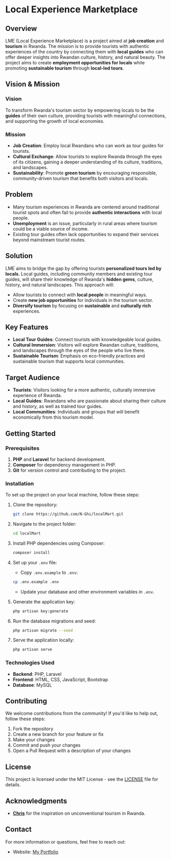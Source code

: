 # Local Experience Marketplace

## Overview

LME (Local Experience Marketplace) is a project aimed at **job creation** and **tourism** in Rwanda. The mission is to provide tourists with authentic experiences of the country by connecting them with **local guides** who can offer deeper insights into Rwandan culture, history, and natural beauty. The project aims to create **employment opportunities for locals** while promoting **sustainable tourism** through **local-led tours**. 

## Vision & Mission

### Vision
To transform Rwanda's tourism sector by empowering locals to be the **guides** of their own culture, providing tourists with meaningful connections, and supporting the growth of local economies.

### Mission
- **Job Creation**: Employ local Rwandans who can work as tour guides for tourists.
- **Cultural Exchange**: Allow tourists to explore Rwanda through the eyes of its citizens, gaining a deeper understanding of its culture, traditions, and landscapes.
- **Sustainability**: Promote **green tourism** by encouraging responsible, community-driven tourism that benefits both visitors and locals.

## Problem

- Many tourism experiences in Rwanda are centered around traditional tourist spots and often fail to provide **authentic interactions** with local people.
- **Unemployment** is an issue, particularly in rural areas where tourism could be a viable source of income.
- Existing tour guides often lack opportunities to expand their services beyond mainstream tourist routes.

## Solution

LME aims to bridge the gap by offering tourists **personalized tours led by locals**. Local guides, including community members and existing tour guides, will share their knowledge of Rwanda's **hidden gems**, culture, history, and natural landscapes. This approach will:
- Allow tourists to connect with **local people** in meaningful ways.
- Create **new job opportunities** for individuals in the tourism sector.
- **Diversify tourism** by focusing on **sustainable** and **culturally rich** experiences.

## Key Features

- **Local Tour Guides**: Connect tourists with knowledgeable local guides.
- **Cultural Immersion**: Visitors will explore Rwandan culture, traditions, and landscapes through the eyes of the people who live there.
- **Sustainable Tourism**: Emphasis on eco-friendly practices and sustainable tourism that supports local communities.

## Target Audience

- **Tourists**: Visitors looking for a more authentic, culturally immersive experience of Rwanda.
- **Local Guides**: Rwandans who are passionate about sharing their culture and history, as well as trained tour guides.
- **Local Communities**: Individuals and groups that will benefit economically from this tourism model.



## Getting Started

### Prerequisites

1. **PHP** and **Laravel** for backend development.
2. **Composer** for dependency management in PHP.
3. **Git** for version control and contributing to the project.

### Installation

To set up the project on your local machine, follow these steps:

1. Clone the repository:
    ```bash
    git clone https://github.com/N-Ghi/localMart.git
    ```

2. Navigate to the project folder:
    ```bash
    cd localMart
    ```

3. Install PHP dependencies using Composer:
    ```bash
    composer install
    ```

4. Set up your `.env` file:
    - Copy `.env.example` to `.env`:
    ```bash
    cp .env.example .env
    ```
    - Update your database and other environment variables in `.env`.

5. Generate the application key:
    ```bash
    php artisan key:generate
    ```

6. Run the database migrations and seed:
    ```bash
    php artisan migrate --seed
    ```

7. Serve the application locally:
    ```bash
    php artisan serve
    ```

### Technologies Used

- **Backend**: PHP, Laravel
- **Frontend**: HTML, CSS, JavaScript, Bootstrap
- **Database**: MySQL


## Contributing

We welcome contributions from the community! If you'd like to help out, follow these steps:

1. Fork the repository
2. Create a new branch for your feature or fix
3. Make your changes
4. Commit and push your changes
5. Open a Pull Request with a description of your changes

## License

This project is licensed under the MIT License - see the [LICENSE](LICENSE) file for details.

## Acknowledgments

- **[Chris](https://www.theunconventionalroute.com/rwanda-worth-visiting/)** for the inspiration on unconventional tourism in Rwanda.
  
## Contact

For more information or questions, feel free to reach out:
- Website: [My Portfolio](https://ghislainenagasaro.wixsite.com/ghislainenagasaro)
